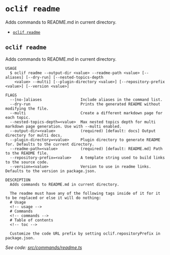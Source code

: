 # `oclif readme`

Adds commands to README.md in current directory.

- [`oclif readme`](#oclif-readme)

## `oclif readme`

Adds commands to README.md in current directory.

```
USAGE
  $ oclif readme --output-dir <value> --readme-path <value> [--aliases] [--dry-run] [--nested-topics-depth
    <value> --multi] [--plugin-directory <value>] [--repository-prefix <value>] [--version <value>]

FLAGS
  --[no-]aliases                 Include aliases in the command list.
  --dry-run                      Prints the generated README without modifying the file.
  --multi                        Create a different markdown page for each topic.
  --nested-topics-depth=<value>  Max nested topics depth for multi markdown page generation. Use with --multi enabled.
  --output-dir=<value>           (required) [default: docs] Output directory for multi docs.
  --plugin-directory=<value>     Plugin directory to generate README for. Defaults to the current directory.
  --readme-path=<value>          (required) [default: README.md] Path to the README file.
  --repository-prefix=<value>    A template string used to build links to the source code.
  --version=<value>              Version to use in readme links. Defaults to the version in package.json.

DESCRIPTION
  Adds commands to README.md in current directory.

  The readme must have any of the following tags inside of it for it to be replaced or else it will do nothing:
  # Usage
  <!-- usage -->
  # Commands
  <!-- commands -->
  # Table of contents
  <!-- toc -->

  Customize the code URL prefix by setting oclif.repositoryPrefix in package.json.
```

_See code: [src/commands/readme.ts](https://github.com/oclif/oclif/blob/4.14.23/src/commands/readme.ts)_
